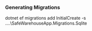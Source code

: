 ﻿### Generating Migrations

dotnet ef migrations add InitialCreate -s ..\..\SafeWarehouseApp.Migrations.Sqlite